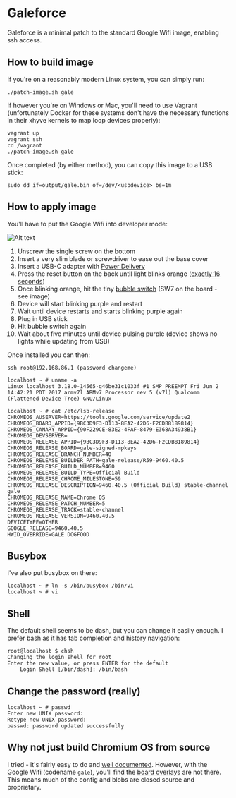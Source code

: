 # Galeforce

Galeforce is a minimal patch to the standard Google Wifi image, enabling ssh access.

## How to build image

If you're on a reasonably modern Linux system, you can simply run:

```
./patch-image.sh gale
```

If however you're on Windows or Mac, you'll need to use Vagrant (unfortunately
Docker for these systems don't have the necessary functions in their xhyve kernels to map loop devices properly):

```
vagrant up
vagrant ssh
cd /vagrant
./patch-image.sh gale
```

Once completed (by either method), you can copy this image to a USB stick:

```
sudo dd if=output/gale.bin of=/dev/<usbdevice> bs=1m
```

## How to apply image

You'll have to put the Google Wifi into developer mode:

![Alt text](http://i.imgur.com/iCPe0WO.jpg "Google WIfi")

1. Unscrew the single screw on the bottom
2. Insert a very slim blade or screwdriver to ease out the base cover
3. Insert a USB-C adapter with [Power Delivery](https://www.amazon.co.uk/gp/product/B01NBP36YY/ref=as_li_tl?ie=UTF8&camp=1634&creative=6738&creativeASIN=B01NBP36YY&linkCode=as2&tag=marcosscriven-21&linkId=35cc735debc0c8d627fa7fd21f8fc719)
4. Press the reset button on the back until light blinks orange ([exactly 16 seconds](https://chromium.googlesource.com/chromiumos/third_party/coreboot/+/firmware-gale-8281.B/src/mainboard/google/gale/chromeos.c#118))
5. Once blinking orange, hit the tiny [bubble switch](https://chromium.googlesource.com/chromiumos/third_party/coreboot/+/firmware-gale-8281.B/src/mainboard/google/gale/chromeos.c#78) (SW7 on the board - see image)
6. Device will start blinking purple and restart
7. Wait until device restarts and starts blinking purple again
8. Plug in USB stick
9. Hit bubble switch again
10. Wait about five minutes until device pulsing purple (device shows no lights while updating from USB)

Once installed you can then:

```
ssh root@192.168.86.1 (password changeme)
```

```
localhost ~ # uname -a
Linux localhost 3.18.0-14565-g46be31c1033f #1 SMP PREEMPT Fri Jun 2 14:42:21 PDT 2017 armv7l ARMv7 Processor rev 5 (v7l) Qualcomm (Flattened Device Tree) GNU/Linux

localhost ~ # cat /etc/lsb-release
CHROMEOS_AUSERVER=https://tools.google.com/service/update2
CHROMEOS_BOARD_APPID={9BC3D9F3-D113-8EA2-42D6-F2CDB8189814}
CHROMEOS_CANARY_APPID={90F229CE-83E2-4FAF-8479-E368A34938B1}
CHROMEOS_DEVSERVER=
CHROMEOS_RELEASE_APPID={9BC3D9F3-D113-8EA2-42D6-F2CDB8189814}
CHROMEOS_RELEASE_BOARD=gale-signed-mpkeys
CHROMEOS_RELEASE_BRANCH_NUMBER=40
CHROMEOS_RELEASE_BUILDER_PATH=gale-release/R59-9460.40.5
CHROMEOS_RELEASE_BUILD_NUMBER=9460
CHROMEOS_RELEASE_BUILD_TYPE=Official Build
CHROMEOS_RELEASE_CHROME_MILESTONE=59
CHROMEOS_RELEASE_DESCRIPTION=9460.40.5 (Official Build) stable-channel gale
CHROMEOS_RELEASE_NAME=Chrome OS
CHROMEOS_RELEASE_PATCH_NUMBER=5
CHROMEOS_RELEASE_TRACK=stable-channel
CHROMEOS_RELEASE_VERSION=9460.40.5
DEVICETYPE=OTHER
GOOGLE_RELEASE=9460.40.5
HWID_OVERRIDE=GALE DOGFOOD
```

## Busybox

I've also put busybox on there:

```
localhost ~ # ln -s /bin/busybox /bin/vi
localhost ~ # vi
```

## Shell

The default shell seems to be dash, but you can change it easily enough. I prefer bash as it has tab completion and 
history navigation:

```
root@localhost $ chsh
Changing the login shell for root
Enter the new value, or press ENTER for the default
	Login Shell [/bin/dash]: /bin/bash
```

## Change the password (really)

```
localhost ~ # passwd
Enter new UNIX password:
Retype new UNIX password:
passwd: password updated successfully
```

## Why not just build Chromium OS from source

I tried - it's fairly easy to do and [well documented](http://www.chromium.org/chromium-os/developer-guide#TOC-Select-a-board). 
However, with the Google Wifi (codename ```gale```), you'll find the [board overlays](http://www.chromium.org/chromium-os/developer-guide#TOC-Select-a-board) are not there. 
This means much of the config and blobs are closed source and proprietary.